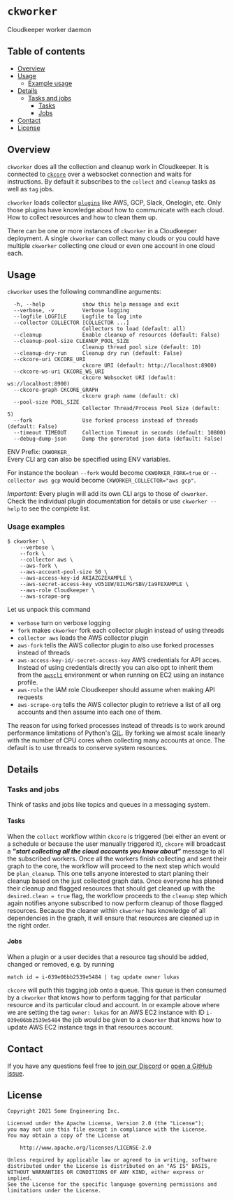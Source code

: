 # `ckworker`
Cloudkeeper worker daemon


## Table of contents

* [Overview](#overview)
* [Usage](#usage)
    * [Example usage](#example-usage)
* [Details](#details)
    * [Tasks and jobs](#tasks-and-jobs)
        * [Tasks](#tasks)
        * [Jobs](#jobs)
* [Contact](#contact)
* [License](#license)


## Overview
`ckworker` does all the collection and cleanup work in Cloudkeeper. It is connected to [`ckcore`](../ckcore/) over a websocket connection and waits for instructions. By default it subscribes to the `collect` and `cleanup` tasks as well as `tag` jobs.

`ckworker` loads collector [`plugins`](../plugins/) like AWS, GCP, Slack, Onelogin, etc.
Only those plugins have knowledge about how to communicate with each cloud. How to collect resources and how to clean them up.

There can be one or more instances of `ckworker` in a Cloudkeeper deployment. A single `ckworker` can collect many clouds or you could have multiple `ckworker` collecting one cloud or even one account in one cloud each.


## Usage
`ckworker` uses the following commandline arguments:
```
  -h, --help            show this help message and exit
  --verbose, -v         Verbose logging
  --logfile LOGFILE     Logfile to log into
  --collector COLLECTOR [COLLECTOR ...]
                        Collectors to load (default: all)
  --cleanup             Enable cleanup of resources (default: False)
  --cleanup-pool-size CLEANUP_POOL_SIZE
                        Cleanup thread pool size (default: 10)
  --cleanup-dry-run     Cleanup dry run (default: False)
  --ckcore-uri CKCORE_URI
                        ckcore URI (default: http://localhost:8900)
  --ckcore-ws-uri CKCORE_WS_URI
                        ckcore Websocket URI (default: ws://localhost:8900)
  --ckcore-graph CKCORE_GRAPH
                        ckcore graph name (default: ck)
  --pool-size POOL_SIZE
                        Collector Thread/Process Pool Size (default: 5)
  --fork                Use forked process instead of threads (default: False)
  --timeout TIMEOUT     Collection Timeout in seconds (default: 10800)
  --debug-dump-json     Dump the generated json data (default: False)
  ```

ENV Prefix: `CKWORKER_`  
Every CLI arg can also be specified using ENV variables.

For instance the boolean `--fork` would become `CKWORKER_FORK=true` or `--collector aws gcp` would become `CKWORKER_COLLECTOR="aws gcp"`.

*Important*: Every plugin will add its own CLI args to those of `ckworker`. Check the individual plugin documentation for details or use `ckworker --help` to see the complete list.


### Usage examples
```
$ ckworker \
    --verbose \
    --fork \
    --collector aws \
    --aws-fork \
    --aws-account-pool-size 50 \
    --aws-access-key-id AKIAZGZEXAMPLE \
    --aws-secret-access-key vO51EW/8ILMGrSBV/Ia9FEXAMPLE \
    --aws-role Cloudkeeper \
    --aws-scrape-org
```

Let us unpack this command
- `verbose` turn on verbose logging
- `fork` makes `ckworker` fork each collector plugin instead of using threads
- `collector aws` loads the AWS collector plugin
- `aws-fork` tells the AWS collector plugin to also use forked processes instead of threads
- `aws-access-key-id/-secret-access-key` AWS credentials for API acces. Instead of using credentials directly you can also opt to inherit them from the [`awscli`](https://aws.amazon.com/cli/) environment or when running on EC2 using an instance profile.
- `aws-role` the IAM role Cloudkeeper should assume when making API requests
- `aws-scrape-org` tells the AWS collector plugin to retrieve a list of all org accounts and then assume into each one of them.

The reason for using forked processes instead of threads is to work around performance limitations of Python's [GIL](https://en.wikipedia.org/wiki/Global_interpreter_lock). By forking we almost scale linearly with the number of CPU cores when collecting many accounts at once. The default is to use threads to conserve system resources.


## Details
### Tasks and jobs
Think of tasks and jobs like topics and queues in a messaging system.

#### Tasks
When the `collect` workflow within `ckcore` is triggered (bei either an event or a schedule or because the user manually triggered it), `ckcore` will broadcast a ***"start collecting all the cloud accounts you know about"*** message to all the subscribed workers.
Once all the workers finish collecting and sent their graph to the core, the workflow will proceed to the next step which would be `plan_cleanup`. This one tells anyone interested to start planing their cleanup based on the just collected graph data. Once everyone has planed their cleanup and flagged resources that should get cleaned up with the `desired.clean = true` flag, the workflow proceeds to the `cleanup` step which again notifies anyone subscribed to now perform cleanup of those flagged resources. Because the cleaner within `ckworker` has knowledge of all dependencies in the graph, it will ensure that resources are cleaned up in the right order.


#### Jobs
When a plugin or a user decides that a resource tag should be added, changed or removed, e.g. by running
```
match id = i-039e06bb2539e5484 | tag update owner lukas
```
`ckcore` will puth this tagging job onto a queue. This queue is then consumed by a `ckworker` that knows how to perform tagging for that particular resource and its particular cloud and account. In or example above where we are setting the tag `owner: lukas` for an AWS EC2 instance with ID `i-039e06bb2539e5484` the job would be given to a `ckworker` that knows how to update AWS EC2 instance tags in that resources account.


## Contact
If you have any questions feel free to [join our Discord](https://discord.gg/3G3sX6y3bt) or [open a GitHub issue](https://github.com/someengineering/cloudkeeper/issues/new).


## License
```
Copyright 2021 Some Engineering Inc.

Licensed under the Apache License, Version 2.0 (the "License");
you may not use this file except in compliance with the License.
You may obtain a copy of the License at

    http://www.apache.org/licenses/LICENSE-2.0

Unless required by applicable law or agreed to in writing, software
distributed under the License is distributed on an "AS IS" BASIS,
WITHOUT WARRANTIES OR CONDITIONS OF ANY KIND, either express or implied.
See the License for the specific language governing permissions and
limitations under the License.
```
